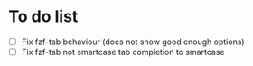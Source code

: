 # To do list

- [ ] Fix fzf-tab behaviour (does not show good enough options)
- [ ] Fix fzf-tab not smartcase tab completion to smartcase
